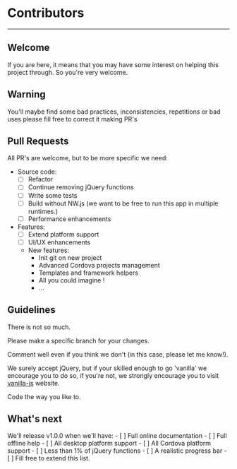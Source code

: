 # Contributors
---

## Welcome
If you are here, it means that you may have some interest on helping this
project through. So you're very welcome.

## Warning
You'll maybe find some bad practices, inconsistencies, repetitions or bad uses please fill free to correct it making PR's

## Pull Requests
All PR's are welcome, but to be more specific we need:

- Source code:
	- [ ] Refactor
	- [ ] Continue removing jQuery functions
	- [ ] Write some tests
	- [ ] Build without NW.js (we want to be free to run this app in multiple runtimes.)
	- [ ] Performance enhancements
	
- Features:
	- [ ] Extend platform support
	- [ ] UI/UX enhancements
	- New features:
		- Init git on new project
		- Advanced Cordova projects management
		- Templates and framework helpers
		- All you could imagine !
		- ... 

## Guidelines
There is not so much. 

Please make a specific branch for your changes. 

Comment well even if you think we don't (in this case, please let me know!).

We surely accept jQuery, but if your skilled enough to go 'vanilla' we encourage you to do so, if you're not, we strongly encourage you to visit [vanilla-js](http://www.vanilla-js.com/) website.

Code the way you like to.

## What's next
We'll release v1.0.0 when we'll have:
	- [ ] Full online documentation
	- [ ] Full offline help
	- [ ] All desktop platform support
	- [ ] All Cordova platform support
	- [ ] Less than 1% of jQuery functions
	- [ ] A realistic progress bar
	- [ ] Fill free to extend this list.

 

